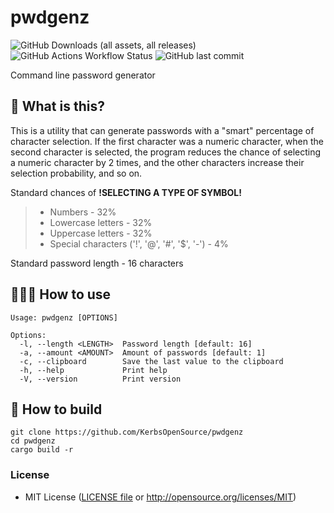 # pwdgenz
![GitHub Downloads (all assets, all releases)](https://img.shields.io/github/downloads/KerbsOpenSource/pwdgenz/total)  ![GitHub Actions Workflow Status](https://img.shields.io/github/actions/workflow/status/KerbsOpenSource/pwdgenz/release.yml)  ![GitHub last commit](https://img.shields.io/github/last-commit/KerbsOpenSource/pwdgenz)

Command line password generator

## 🤔 What is this?
This is a utility that can generate passwords with a "smart" percentage of character selection. If the first character was a numeric character, when the second character is selected, the program reduces the chance of selecting a numeric character by 2 times, and the other characters increase their selection probability, and so on. 

Standard chances of **!SELECTING A TYPE OF SYMBOL!**
> + Numbers - 32%
> + Lowercase letters - 32%
> + Uppercase letters - 32%
> + Special characters ('!', '@', '#', '$', '-') - 4%

Standard password length - 16 characters

## 👨🏻‍💻 How to use
```
Usage: pwdgenz [OPTIONS]

Options:
  -l, --length <LENGTH>  Password length [default: 16]
  -a, --amount <AMOUNT>  Amount of passwords [default: 1]
  -c, --clipboard        Save the last value to the clipboard
  -h, --help             Print help
  -V, --version          Print version
```


## 🔨 How to build
```
git clone https://github.com/KerbsOpenSource/pwdgenz
cd pwdgenz
cargo build -r
```


### License
+ MIT License ([LICENSE file](./LICENSE) or http://opensource.org/licenses/MIT)
